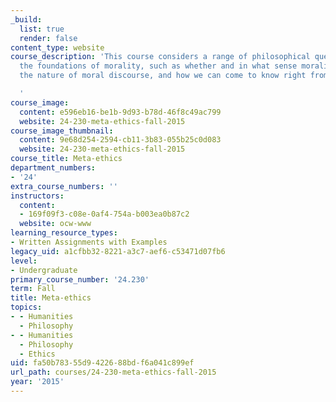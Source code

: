 ```yaml
---
_build:
  list: true
  render: false
content_type: website
course_description: 'This course considers a range of philosophical questions about
  the foundations of morality, such as whether and in what sense morality is objective,
  the nature of moral discourse, and how we can come to know right from wrong.

  '
course_image:
  content: e596eb16-be1b-9d93-b78d-46f8c49ac799
  website: 24-230-meta-ethics-fall-2015
course_image_thumbnail:
  content: 9e68d254-2594-cb11-3b83-055b25c0d083
  website: 24-230-meta-ethics-fall-2015
course_title: Meta-ethics
department_numbers:
- '24'
extra_course_numbers: ''
instructors:
  content:
  - 169f09f3-c08e-0af4-754a-b003ea0b87c2
  website: ocw-www
learning_resource_types:
- Written Assignments with Examples
legacy_uid: a1cfbb32-8221-a3c7-aef6-c53471d07fb6
level:
- Undergraduate
primary_course_number: '24.230'
term: Fall
title: Meta-ethics
topics:
- - Humanities
  - Philosophy
- - Humanities
  - Philosophy
  - Ethics
uid: fa50b783-55d9-4226-88bd-f6a041c899ef
url_path: courses/24-230-meta-ethics-fall-2015
year: '2015'
---
```

